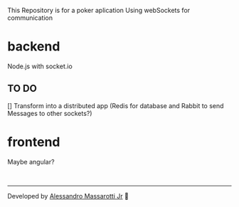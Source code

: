 This Repository is for a poker aplication Using webSockets for communication

# backend

Node.js with socket.io


## TO DO

[] Transform into a distributed app (Redis for database and Rabbit to send Messages to other sockets?)

# frontend

Maybe angular? 

<br>

---

Developed by [Alessandro Massarotti Jr](https://github.com/alessandro-massarotti-jr) 🤖
